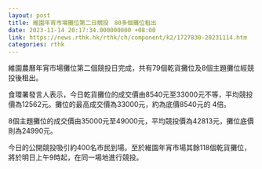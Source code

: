 ```yaml
---
layout: post
title: 維園年宵市場攤位第二日競投　80多個攤位租出
date: 2023-11-14 20:17:34.000000000 +08:00
link: https://news.rthk.hk/rthk/ch/component/k2/1727830-20231114.htm
categories: rthk
---
```


維園農曆年宵市場攤位第二個競投日完成，共有79個乾貨攤位及8個主題攤位經競投後租出。

食環署發言人表示，今日乾貨攤位的成交價由8540元至33000元不等，平均競投價為12562元。攤位的最高成交價為33000元，約為底價8540元的 4倍。

8個主題攤位的成交價由35000元至49000元，平均競投價為42813元，攤位底價則為24990元。

今日的公開競投吸引約400名市民到場。至於維園年宵市場其餘118個乾貨攤位，將於明日上午9時起，在同一場地進行競投。
